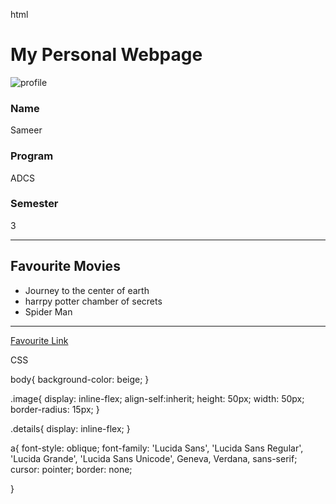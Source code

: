 html 

<!DOCTYPE html>
<html lang="en">
<head>
  <meta charset="UTF-8">
  <meta name="viewport" content="width=device-width, initial-scale=1.0">
  <title>MY PERSONAL WEBPAGE</title>
  <link rel="stylesheet" href="style.css">
</head>
<body>
  <h1> My Personal Webpage </h1>
<div class="image">
  <img src="image 1/Pictures/paspport.jpg" alt="profile">
</div>
<div class="details">
  <div>
  <h3>Name </h3>
  <p> Sameer </p>
  <h3> Program</h3>
  <p>ADCS</p>
  <h3> Semester </h3>
  <p> 3</p>
  
  </div>
</div>
<hr>
<h2>Favourite Movies</h2>
<ul>
<li>Journey to the center of earth</li>
<li>harrpy potter chamber of secrets</li>
<li>Spider Man</li>

</ul>
<hr>
<a href="https://proteinfactory.com/">Favourite Link</a>
</body>
</html>



CSS


body{
  background-color: beige;
}

.image{
  display: inline-flex;
  align-self:inherit;
  height: 50px;
  width: 50px;
  border-radius: 15px;
}

.details{
  display: inline-flex;
}

a{
  font-style: oblique;
  font-family: 'Lucida Sans', 'Lucida Sans Regular', 'Lucida Grande', 'Lucida Sans Unicode', Geneva, Verdana, sans-serif;
  cursor: pointer;
  border: none;
  
}


